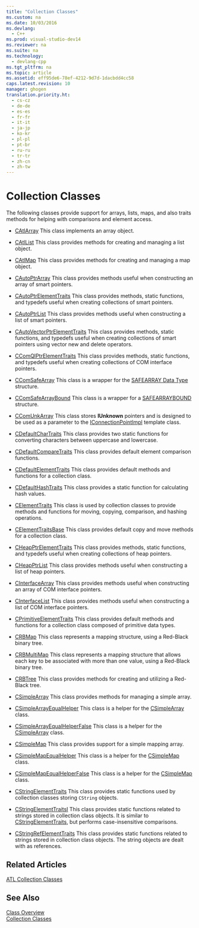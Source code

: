 ```yaml
---
title: "Collection Classes"
ms.custom: na
ms.date: 10/03/2016
ms.devlang: 
  - C++
ms.prod: visual-studio-dev14
ms.reviewer: na
ms.suite: na
ms.technology: 
  - devlang-cpp
ms.tgt_pltfrm: na
ms.topic: article
ms.assetid: eff95de6-78ef-4212-9d7d-1dacbdd4cc58
caps.latest.revision: 10
manager: ghogen
translation.priority.ht: 
  - cs-cz
  - de-de
  - es-es
  - fr-fr
  - it-it
  - ja-jp
  - ko-kr
  - pl-pl
  - pt-br
  - ru-ru
  - tr-tr
  - zh-cn
  - zh-tw
---
```

# Collection Classes
The following classes provide support for arrays, lists, maps, and also traits methods for helping with comparisons and element access.  
  
-   [CAtlArray](../VS_visualcpp/CAtlArray-Class.md) This class implements an array object.  
  
-   [CAtlList](../VS_visualcpp/CAtlList-Class.md) This class provides methods for creating and managing a list object.  
  
-   [CAtlMap](../VS_visualcpp/CAtlMap-Class.md) This class provides methods for creating and managing a map object.  
  
-   [CAutoPtrArray](../VS_visualcpp/CAutoPtrArray-Class.md) This class provides methods useful when constructing an array of smart pointers.  
  
-   [CAutoPtrElementTraits](../VS_visualcpp/CAutoPtrElementTraits-Class.md) This class provides methods, static functions, and typedefs useful when creating collections of smart pointers.  
  
-   [CAutoPtrList](../VS_visualcpp/CAutoPtrList-Class.md) This class provides methods useful when constructing a list of smart pointers.  
  
-   [CAutoVectorPtrElementTraits](../VS_visualcpp/CAutoVectorPtrElementTraits-Class.md) This class provides methods, static functions, and typedefs useful when creating collections of smart pointers using vector new and delete operators.  
  
-   [CComQIPtrElementTraits](../VS_visualcpp/CComQIPtrElementTraits-Class.md) This class provides methods, static functions, and typedefs useful when creating collections of COM interface pointers.  
  
-   [CComSafeArray](../VS_visualcpp/CComSafeArray-Class.md) This class is a wrapper for the [SAFEARRAY Data Type](assetId:///9ec8025b-4763-4526-ab45-390c5d8b3b1e) structure.  
  
-   [CComSafeArrayBound](../VS_visualcpp/CComSafeArrayBound-Class.md) This class is a wrapper for a [SAFEARRAYBOUND](assetId:///303a9bdb-71d6-4f14-8747-84cf84936c6d) structure.  
  
-   [CComUnkArray](../VS_visualcpp/CComUnkArray-Class.md) This class stores **IUnknown** pointers and is designed to be used as a parameter to the [IConnectionPointImpl](../VS_visualcpp/IConnectionPointImpl-Class.md) template class.  
  
-   [CDefaultCharTraits](../VS_visualcpp/CDefaultCharTraits-Class.md) This class provides two static functions for converting characters between uppercase and lowercase.  
  
-   [CDefaultCompareTraits](../VS_visualcpp/CDefaultCompareTraits-Class.md) This class provides default element comparison functions.  
  
-   [CDefaultElementTraits](../VS_visualcpp/CDefaultElementTraits-Class.md) This class provides default methods and functions for a collection class.  
  
-   [CDefaultHashTraits](../VS_visualcpp/CDefaultHashTraits-Class.md) This class provides a static function for calculating hash values.  
  
-   [CElementTraits](../VS_visualcpp/CElementTraits-Class.md) This class is used by collection classes to provide methods and functions for moving, copying, comparison, and hashing operations.  
  
-   [CElementTraitsBase](../VS_visualcpp/CElementTraitsBase-Class.md) This class provides default copy and move methods for a collection class.  
  
-   [CHeapPtrElementTraits](../VS_visualcpp/CHeapPtrElementTraits-Class.md) This class provides methods, static functions, and typedefs useful when creating collections of heap pointers.  
  
-   [CHeapPtrList](../VS_visualcpp/CHeapPtrList-Class.md) This class provides methods useful when constructing a list of heap pointers.  
  
-   [CInterfaceArray](../VS_visualcpp/CInterfaceArray-Class.md) This class provides methods useful when constructing an array of COM interface pointers.  
  
-   [CInterfaceList](../VS_visualcpp/CInterfaceList-Class.md) This class provides methods useful when constructing a list of COM interface pointers.  
  
-   [CPrimitiveElementTraits](../VS_visualcpp/CPrimitiveElementTraits-Class.md) This class provides default methods and functions for a collection class composed of primitive data types.  
  
-   [CRBMap](../VS_visualcpp/CRBMap-Class.md) This class represents a mapping structure, using a Red-Black binary tree.  
  
-   [CRBMultiMap](../VS_visualcpp/CRBMultiMap-Class.md) This class represents a mapping structure that allows each key to be associated with more than one value, using a Red-Black binary tree.  
  
-   [CRBTree](../VS_visualcpp/CRBTree-Class.md) This class provides methods for creating and utilizing a Red-Black tree.  
  
-   [CSimpleArray](../VS_visualcpp/CSimpleArray-Class.md) This class provides methods for managing a simple array.  
  
-   [CSimpleArrayEqualHelper](../VS_visualcpp/CSimpleArrayEqualHelper-Class.md) This class is a helper for the [CSimpleArray](../VS_visualcpp/CSimpleArray-Class.md) class.  
  
-   [CSimpleArrayEqualHelperFalse](../VS_visualcpp/CSimpleArrayEqualHelperFalse-Class.md) This class is a helper for the [CSimpleArray](../VS_visualcpp/CSimpleArray-Class.md) class.  
  
-   [CSimpleMap](../VS_visualcpp/CSimpleMap-Class.md) This class provides support for a simple mapping array.  
  
-   [CSimpleMapEqualHelper](../VS_visualcpp/CSimpleMapEqualHelper-Class.md) This class is a helper for the [CSimpleMap](../VS_visualcpp/CSimpleMap-Class.md) class.  
  
-   [CSimpleMapEqualHelperFalse](../VS_visualcpp/CSimpleMapEqualHelperFalse-Class.md) This class is a helper for the [CSimpleMap](../VS_visualcpp/CSimpleMap-Class.md) class.  
  
-   [CStringElementTraits](../VS_visualcpp/CStringElementTraits-Class.md) This class provides static functions used by collection classes storing `CString` objects.  
  
-   [CStringElementTraitsI](../VS_visualcpp/CStringElementTraitsI-Class.md) This class provides static functions related to strings stored in collection class objects. It is similar to [CStringElementTraits](../VS_visualcpp/CStringElementTraits-Class.md), but performs case-insensitive comparisons.  
  
-   [CStringRefElementTraits](../VS_visualcpp/CStringRefElementTraits-Class.md) This class provides static functions related to strings stored in collection class objects. The string objects are dealt with as references.  
  
## Related Articles  
 [ATL Collection Classes](../VS_visualcpp/ATL-Collection-Classes.md)  
  
## See Also  
 [Class Overview](../VS_visualcpp/ATL-Class-Overview.md)   
 [Collection Classes](../VS_visualcpp/ATL-Collection-Classes.md)